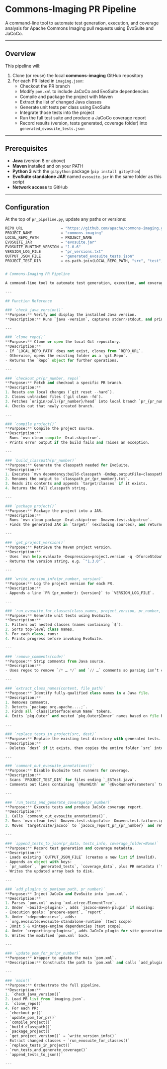 # Commons-Imaging PR Pipeline

A command-line tool to automate test generation, execution, and coverage analysis for Apache Commons Imaging pull requests using EvoSuite and JaCoCo.

---

## Overview

This pipeline will:

1. Clone (or reuse) the local **commons-imaging** GitHub repository  
2. For each PR listed in `imaging.json`:
   - Checkout the PR branch
   - Modify `pom.xml` to include JaCoCo and EvoSuite dependencies
   - Compile and package the project with Maven
   - Extract the list of changed Java classes
   - Generate unit tests per class using EvoSuite
   - Integrate those tests into the project
   - Run the full test suite and produce a JaCoCo coverage report
   - Record results (version, tests generated, coverage folder) into `generated_evosuite_tests.json`

---

## Prerequisites

- **Java** (version 8 or above)  
- **Maven** installed and on your PATH  
- **Python 3** with the `gitpython` package (`pip install gitpython`)  
- **EvoSuite standalone JAR** named `evosuite.jar` in the same folder as this script  
- **Network access** to GitHub  

---

## Configuration

At the top of `pr_pipeline.py`, update any paths or versions:

```python
REPO_URL                 = "https://github.com/apache/commons-imaging.git"
PROJECT_NAME             = "commons-imaging"
LOCAL_REPO_PATH          = PROJECT_NAME
EVOSUITE_JAR             = "evosuite.jar"
EVOSUITE_RUNTIME_VERSION = "1.0.6"
VERSION_LOG_FILE         = "pr_versions.txt"
OUTPUT_JSON_FILE         = "generated_evosuite_tests.json"
PROJECT_TEST_DIR         = os.path.join(LOCAL_REPO_PATH, "src", "test", "java")


# Commons-Imaging PR Pipeline

A command‐line tool to automate test generation, execution, and coverage analysis for Apache Commons Imaging pull requests using EvoSuite and JaCoCo.

---

## Function Reference

### `check_java_version()`
**Purpose:** Verify and display the installed Java version.  
**Description:** Runs `java -version`, captures stderr/stdout, and prints it so you can confirm Java is available.

---

### `clone_repo()`
**Purpose:** Clone or open the local Git repository.  
**Description:**  
- If `LOCAL_REPO_PATH` does not exist, clones from `REPO_URL`.  
- Otherwise, opens the existing folder as a `git.Repo`.  
- Returns the `Repo` object for further operations.

---

### `checkout_pr(pr_number, repo)`
**Purpose:** Fetch and checkout a specific PR branch.  
**Description:**  
1. Resets any local changes (`git reset --hard`).  
2. Cleans untracked files (`git clean -fd`).  
3. Fetches `origin/pull/{pr_number}/head` into local branch `pr_{pr_number}`.  
4. Checks out that newly created branch.

---

### `compile_project()`
**Purpose:** Compile the project source.  
**Description:**  
- Runs `mvn clean compile -Drat.skip=true`.  
- Prints error output if the build fails and raises an exception.

---

### `build_classpath(pr_number)`
**Purpose:** Generate the classpath needed for EvoSuite.  
**Description:**  
1. Executes `mvn dependency:build-classpath -Dmdep.outputFile=classpath.txt`.  
2. Renames the output to `classpath_pr_{pr_number}.txt`.  
3. Reads its contents and appends `target/classes` if it exists.  
4. Returns the full classpath string.

---

### `package_project()`
**Purpose:** Package the project into a JAR.  
**Description:**  
- Runs `mvn clean package -Drat.skip=true -Dmaven.test.skip=true`.  
- Finds the generated JAR in `target/` (excluding sources), and returns its path.

---

### `get_project_version()`
**Purpose:** Retrieve the Maven project version.  
**Description:**  
- Uses `mvn help:evaluate -Dexpression=project.version -q -DforceStdout`  
- Returns the version string, e.g. `"1.3.0"`.

---

### `write_version_info(pr_number, version)`
**Purpose:** Log the project version for each PR.  
**Description:**  
- Appends a line `PR {pr_number}: {version}` to `VERSION_LOG_FILE`.

---

### `run_evosuite_for_classes(class_names, project_version, pr_number, project_classpath, project_jar)`
**Purpose:** Generate unit tests using EvoSuite.  
**Description:**  
1. Filters out nested classes (names containing `$`).  
2. Sorts top-level class names.  
3. For each class, runs:
4. Prints progress before invoking EvoSuite.

---

### `remove_comments(code)`
**Purpose:** Strip comments from Java source.  
**Description:**  
- Uses regex to remove `/* … */` and `// …` comments so parsing isn’t confused.

---

### `extract_class_names(content, file_path)`
**Purpose:** Identify fully-qualified class names in a Java file.  
**Description:**  
1. Removes comments.  
2. Detects `package org.apache....;`.  
3. Finds all `class|interface|enum Name` tokens.  
4. Emits `pkg.Outer` and nested `pkg.Outer$Inner` names based on file basename.

---

### `replace_tests_in_project(src, dest)`
**Purpose:** Replace the existing test directory with generated tests.  
**Description:**  
- Deletes `dest` if it exists, then copies the entire folder `src` into `dest`.

---

### `comment_out_evosuite_annotations()`
**Purpose:** Disable EvoSuite test runners for coverage.  
**Description:**  
- Scans `PROJECT_TEST_DIR` for files ending `_ESTest.java`.  
- Comments out lines containing `@RunWith` or `@EvoRunnerParameters` to let JaCoCo instrument tests.

---

### `run_tests_and_generate_coverage(pr_number)`
**Purpose:** Execute tests and produce JaCoCo coverage report.  
**Description:**  
1. Calls `comment_out_evosuite_annotations()`.  
2. Runs `mvn clean test -Dmaven.test.skip=false -Dmaven.test.failure.ignore=true -fn -Drat.numUnapprovedLicenses=100 -DskipTests=false`.  
3. Moves `target/site/jacoco` to `jacoco_report_pr_{pr_number}` and returns that folder name.

---

### `append_tests_to_json(pr_data, tests_info, coverage_folder=None)`
**Purpose:** Record test generation and coverage metadata.  
**Description:**  
- Loads existing `OUTPUT_JSON_FILE` (creates a new list if invalid).  
- Appends an object with keys:
- `pr_number`, `generated_tests`, `coverage_data`, plus PR metadata (`title`, `state`, `created_at`, etc.).  
- Writes the updated array back to disk.

---

### `add_plugins_to_pom(pom_path, pr_number)`
**Purpose:** Inject JaCoCo and EvoSuite into `pom.xml`.  
**Description:**  
1. Parses `pom.xml` using `xml.etree.ElementTree`.  
2. Under `<build><plugins>`, adds `jacoco-maven-plugin` if missing:
- Execution goals: `prepare-agent`, `report`.  
3. Under `<dependencies>`, adds:
- `org.evosuite:evosuite-standalone-runtime` (test scope)  
- JUnit 5 & vintage-engine dependencies (test scope).  
4. Under `<reporting><plugins>`, adds JaCoCo plugin for site generation.  
5. Writes the modified `pom.xml` back.

---

### `update_pom_for_pr(pr_number)`
**Purpose:** Wrapper to update the main `pom.xml`.  
**Description:** Constructs the path to `pom.xml` and calls `add_plugins_to_pom()`.

---

### `main()`
**Purpose:** Orchestrate the full pipeline.  
**Description:**  
1. `check_java_version()`  
2. Load PR list from `imaging.json`.  
3. `clone_repo()`  
4. For each PR:
- `checkout_pr()`  
- `update_pom_for_pr()`  
- `compile_project()`  
- `build_classpath()`  
- `package_project()`  
- `get_project_version()` → `write_version_info()`  
- Extract changed classes → `run_evosuite_for_classes()`  
- `replace_tests_in_project()`  
- `run_tests_and_generate_coverage()`  
- `append_tests_to_json()`  

---
